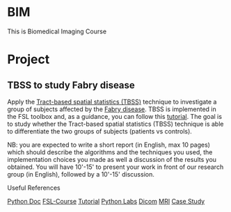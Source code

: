 # BIM
This is Biomedical Imaging Course


# Project

## TBSS to study Fabry disease
Apply the [Tract-based spatial statistics (TBSS)](https://www.sciencedirect.com/science/article/abs/pii/S1053811906001388) technique to investigate a group of subjects affected by the [Fabry disease](https://en.wikipedia.org/wiki/Fabry_disease). TBSS is implemented in the FSL toolbox and, as a guidance, you can follow this [tutorial](https://fsl.fmrib.ox.ac.uk/fsl/fslwiki/TBSS/UserGuide).
The goal is to study whether the Tract-based spatial statistics (TBSS) technique is able to differentiate the two groups of subjects (patients vs controls).



NB: you are expected to write a short report (in English, max 10 pages) which should describe the algorithms and the techniques you used, the implementation choices you made as well a discussion of the results you obtained. You will have 10'-15' to present your work in front of our research group (in English), followed by a 10'-15' discussion.


Useful References

[Python Doc](https://andysbrainbook.readthedocs.io/en/latest/TBSS/TBSS_Course/TBSS_04_TopUpEddy.html)
[FSL-Course](https://www.youtube.com/playlist?list=PLvgasosJnUVl_bt8VbERUyCLU93OG31h_)
[Tutorial](youtube.com/watch?v=4FVGn8vodkc)
[Python Labs](https://www.youtube.com/watch?v=M3ZWfamWrBM)
[Dicom](https://www.youtube.com/playlist?list=PLDSMLK7z8iamI9dF3QXG0bpWhJyAKmgjy)
[MRI](https://www.youtube.com/playlist?list=PLjJWtyuv5yrrVCp-Fq4C2CfwepIZ9n943)
[Case Study](https://www.youtube.com/watch?v=rTEwwkrJ6aI)
